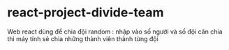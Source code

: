 # react-project-divide-team
Web react dùng để chia đội random : nhập vào số người và số đội cân chia thì máy tính sẻ chia những thành viên thành từng đội
